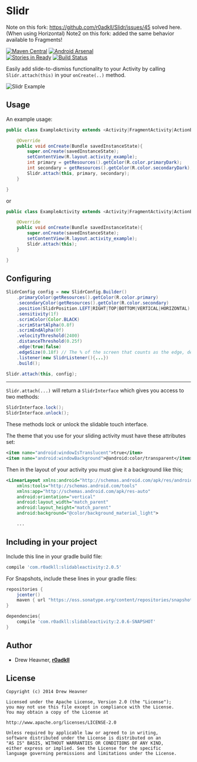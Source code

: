 Slidr
================

Note on this fork: https://github.com/r0adkll/Slidr/issues/45 solved here. (When using Horizontal)
Note2 on this fork: added the same behavior available to Fragments!

[![Maven Central](https://maven-badges.herokuapp.com/maven-central/com.r0adkll/slidableactivity/badge.svg?style=flat)](https://maven-badges.herokuapp.com/maven-central/com.r0adkll/slidableactivity) [![Android Arsenal](https://img.shields.io/badge/Android%20Arsenal-Slidr-brightgreen.svg?style=flat)](https://android-arsenal.com/details/1/1364)   
[![Stories in Ready](https://badge.waffle.io/r0adkll/Slidr.png?label=ready&title=Ready)](https://waffle.io/r0adkll/Slidr)
[![Build Status](https://travis-ci.org/r0adkll/Slidr.svg?branch=master)](https://travis-ci.org/r0adkll/Slidr)

Easily add slide-to-dismiss functionality to your Activity by calling `Slidr.attach(this)` in your `onCreate(..)` method.

![Slidr Example](images/slidr_gif.gif "Gif Example")

## Usage

An example usage:

```java
public class ExampleActivity extends <Activity|FragmentActivity|ActionBarActivity> {

	@Override
	public void onCreate(Bundle savedInstanceState){
		super.onCreate(savedInstanceState);
		setContentView(R.layout.activity_example);
        int primary = getResources().getColor(R.color.primaryDark);
        int secondary = getResources().getColor(R.color.secondaryDark);
        Slidr.attach(this, primary, secondary);
	}

}
```

or

```java
public class ExampleActivity extends <Activity|FragmentActivity|ActionBarActivity> {

	@Override
	public void onCreate(Bundle savedInstanceState){
		super.onCreate(savedInstanceState);
		setContentView(R.layout.activity_example);
        Slidr.attach(this);
	}

}
```

## Configuring

```java
SlidrConfig config = new SlidrConfig.Builder()
	.primaryColor(getResources().getColor(R.color.primary)
	.secondaryColor(getResources().getColor(R.color.secondary)
	.position(SlidrPosition.LEFT|RIGHT|TOP|BOTTOM|VERTICAL|HORIZONTAL)
	.sensitivity(1f)
	.scrimColor(Color.BLACK)
	.scrimStartAlpha(0.8f)
	.scrimEndAlpha(0f)
	.velocityThreshold(2400)
	.distanceThreshold(0.25f)
	.edge(true|false)
	.edgeSize(0.18f) // The % of the screen that counts as the edge, default 18%
	.listener(new SlidrListener(){...})
	.build();

Slidr.attach(this, config);

```

---

`Slidr.attach(...)` will return a `SlidrInterface` which gives you access to two methods:

```java
SlidrInterface.lock();
SlidrInterface.unlock();
```

These methods lock or unlock the slidable touch interface.

The theme that you use for your sliding activity must have these attributes set:

```xml
<item name="android:windowIsTranslucent">true</item>  
<item name="android:windowBackground">@android:color/transparent</item>
```

Then in the layout of your activity you must give it a background like this;

```xml
<LinearLayout xmlns:android="http://schemas.android.com/apk/res/android"
    xmlns:tools="http://schemas.android.com/tools"
    xmlns:app="http://schemas.android.com/apk/res-auto"
    android:orientation="vertical"
    android:layout_width="match_parent"
    android:layout_height="match_parent"
    android:background="@color/background_material_light">

    ...
```

## Including in your project

Include this line in your gradle build file:

```groovy
compile 'com.r0adkll:slidableactivity:2.0.5'
```

For Snapshots, include these lines in your gradle files:

```groovy
repositories {
    jcenter()
    maven { url "https://oss.sonatype.org/content/repositories/snapshots/" }
}
```

```groovy
dependencies{
	compile 'com.r0adkll:slidableactivity:2.0.6-SNAPSHOT'
}
```


## Author

-	Drew Heavner, **[r0adkll](http://r0adkll.com)**

## License

	Copyright (c) 2014 Drew Heavner

	Licensed under the Apache License, Version 2.0 (the "License");
	you may not use this file except in compliance with the License.
	You may obtain a copy of the License at

	http://www.apache.org/licenses/LICENSE-2.0

	Unless required by applicable law or agreed to in writing,
	software distributed under the License is distributed on an
	"AS IS" BASIS, WITHOUT WARRANTIES OR CONDITIONS OF ANY KIND,
	either express or implied. See the License for the specific
	language governing permissions and limitations under the License.
